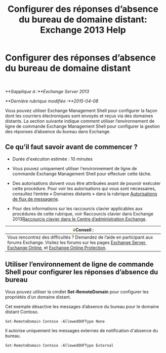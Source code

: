 ﻿---
title: 'Configurer des réponses d’absence du bureau de domaine distant: Exchange 2013 Help'
TOCTitle: Configurer des réponses d’absence du bureau de domaine distant
ms:assetid: 0c1e56be-7a29-4294-9762-600f9f788741
ms:mtpsurl: https://technet.microsoft.com/fr-fr/library/JJ657713(v=EXCHG.150)
ms:contentKeyID: 50477492
ms.date: 04/24/2018
mtps_version: v=EXCHG.150
ms.translationtype: HT
---

# Configurer des réponses d’absence du bureau de domaine distant

 

_**Sapplique à :**Exchange Server 2013_

_**Dernière rubrique modifiée :**2015-04-08_

Vous pouvez utiliser Exchange Management Shell pour configurer la façon dont les courriers électroniques sont envoyés et reçus via des domaines distants. La section suivante indique comment utiliser l’environnement de ligne de commande Exchange Management Shell pour configurer la gestion des réponses d’absence du bureau dans Exchange.

## Ce qu’il faut savoir avant de commencer ?

  - Durée d'exécution estimée : 10 minutes

  - Vous pouvez uniquement utiliser l'environnement de ligne de commande Exchange Management Shell pour effectuer cette tâche.

  - Des autorisations doivent vous être attribuées avant de pouvoir exécuter cette procédure. Pour voir les autorisations qui vous sont nécessaires, consultez l’entrée « Domaines distants » dans la rubrique [Autorisations de flux de messagerie](mail-flow-permissions-exchange-2013-help.md).

  - Pour des informations sur les raccourcis clavier applicables aux procédures de cette rubrique, voir Raccourcis clavier dans Exchange 2013[Raccourcis clavier dans le Centre d’administration Exchange](keyboard-shortcuts-in-the-exchange-admin-center-exchange-online-protection-help.md).

<table>
<thead>
<tr class="header">
<th><img src="images/Bb125224.tip(EXCHG.150).gif" title="Conseil" alt="Conseil" />Conseil :</th>
</tr>
</thead>
<tbody>
<tr class="odd">
<td>Vous rencontrez des difficultés ? Demandez de l’aide en participant aux forums Exchange. Visitez les forums sur les pages <a href="https://go.microsoft.com/fwlink/p/?linkid=60612">Exchange Server</a>, <a href="https://go.microsoft.com/fwlink/p/?linkid=267542">Exchange Online</a>, et <a href="https://go.microsoft.com/fwlink/p/?linkid=285351">Exchange Online Protection</a>.</td>
</tr>
</tbody>
</table>


## Utiliser l’environnement de ligne de commande Shell pour configurer les réponses d’absence du bureau

Vous pouvez utiliser la cmdlet **Set-RemoteDomain** pour configurer les propriétés d’un domaine distant.

Cet exemple désactive les messages d’absence du bureau pour le domaine distant Contoso.

    Set-RemoteDomain Contoso -AllowedOOFType None

Il autorise uniquement les messages externes de notification d'absence du bureau.

    Set-RemoteDomain Contoso -AllowedOOFType External

